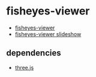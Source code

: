 # fisheyes-viewer

- [fisheyes-viewer](https://code4fukui.github.io/fisheyes-viewer/)
- [fisheyes-viewer slideshow](https://code4fukui.github.io/fisheyes-viewer/slideshow.html)

## dependencies

- [three.js](https://threejs.org/)
